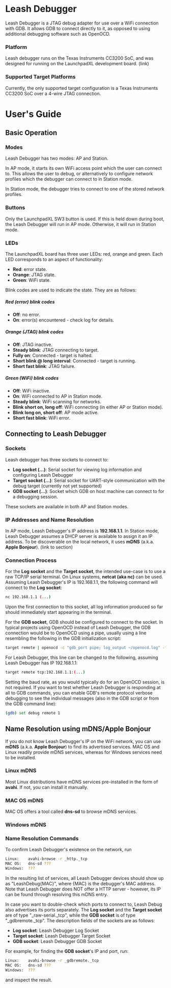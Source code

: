 # Leash Debugger

Leash Debugger is a JTAG debug adapter for use over a WiFi connection with GDB. It allows GDB to connect directly to it, as opposed to using additional debugging software such as OpenOCD.

### Platform

Leash debugger runs on the Texas Instruments CC3200 SoC, and was designed for running on the LaunchpadXL development board. (link)

### Supported Target Platforms

Currently, the only supported target configuration is a Texas Instruments CC3200 SoC over a 4-wire JTAG connection.

# User's Guide
## Basic Operation

### Modes

Leash Debugger has two modes: AP and Station. 

In AP mode, it starts its own WiFi access point which the user can connect to. This allows the user to debug, or alternatively to configure network profiles which the debugger can connect to in Station mode. 

In Station mode, the debugger tries to connect to one of the stored network profiles.

### Buttons

Only the LaunchpadXL SW3 button is used. If this is held down during boot, the Leash Debugger will run in AP mode. Otherwise, it will run in Station mode.

### LEDs

The LaunchpadXL board has three user LEDs: red, orange and green. Each LED corresponds to an aspect of functionality:

* **Red**: error state.
* **Orange**: JTAG state.
* **Green**: WiFi state.

Blink codes are used to indicate the state. They are as follows:

##### Red (error) blink codes
* **Off**: no error.
* **On**: error(s) encountered - check log for details.

##### Orange (JTAG) blink codes
* **Off**: JTAG inactive.
* **Steady blink**: JTAG connecting to target.
* **Fully on**: Connected - target is halted.
* **Short blink @ long interval**: Connected - target is running.
* **Short fast blink**: JTAG failure.

##### Green (WiFi) blink codes
* **Off**: WiFi inactive.
* **On**: WiFi connected to AP in Station mode.
* **Steady blink**: WiFi scanning for networks.
* **Blink short on, long off**: WiFi connecting (in either AP or Station mode).
* **Blink long on, short off**: AP mode active.
* **Short fast blink**: WiFi error.

## Connecting to Leash Debugger
### Sockets
Leash debugger has three sockets to connect to:
* **Log socket (...)**: Serial socket for viewing log information and configuring Leash Debugger
* **Target socket (...)**: Serial socket for UART-style communication with the debug target (currently not yet supported)
* **GDB socket (...)**: Socket which GDB on host machine can connect to for a debugging session.

These sockets are available in both AP and Station modes.

### IP Addresses and Name Resolution

In AP mode, Leash Debugger's IP address is **192.168.1.1**. In Station mode, Leash Debugger assumes a DHCP server is available to assign it an IP address. To be discoverable on the local network, it uses **mDNS** (a.k.a. **Apple Bonjour**). (link to section)

### Connection Process

For the **Log socket** and the **Target socket**, the intended use-case is to use a raw TCP/IP serial terminal. On Linux systems, **netcat (aka nc)** can be used. Assuming Leash Debugger's IP is 192.168.1.1, the following command will connect to the **Log socket**:

```sh
nc 192.168.1.1 (...)
```
Upon the first connection to this socket, all log information produced so far should immediately start appearing in the terminal.

For the **GDB socket**, GDB should be configured to connect to the socket. In typical projects using OpenOCD instead of Leash Debugger, the GDB connection would be to OpenOCD using a pipe, usually using a line resembling the following in the GDB initialization script:

```sh
target remote | openocd -c "gdb_port pipe; log_output ~/openocd.log" -f cc3200.cfg
```

For Leash Debugger, this line can be changed to the following, assuming Leash Debugger has IP 192.168.1.1:

```sh
target remote tcp:192.168.1.1:(...)
```

Setting the baud rate, as you would typically do for an OpenOCD session, is not required.
If you want to test whether Leash Debugger is responding at all to GDB commands, you can enable GDB's remote protocol verbose debugging to see the individual messages (also in the GDB script or from the GDB command line):

```sh
(gdb) set debug remote 1
```

## Name Resolution using mDNS/Apple Bonjour

If you do not know Leash Debugger's IP on the WiFi network, you can use **mDNS** (a.k.a. **Apple Bonjour**) to find its advertised services. MAC OS and Linux readily provide mDNS services, whereas for Windows services need to be installed.

### Linux mDNS

Most Linux distributions have mDNS services pre-installed in the form of **avahi**. If not, you can install it manually. 

### MAC OS mDNS

MAC OS offers a tool called **dns-sd** to browse mDNS services.

### Windows mDNS

### Name Resolution Commands

To confirm Leash Debugger's existence on the network, run

```sh
Linux:    avahi-browse -r _http._tcp
MAC OS:   dns-sd ???
Windows:  ???
```

In the resulting list of services, all Leash Debugger devices should show up as "LeashDebug{MAC}", where {MAC} is the debugger's MAC address. Note that Leash Debugger does NOT offer a HTTP server - however, its IP can be found through resolving this mDNS entry.

In case you want to double-check which ports to connect to, Leash Debug also advertises its ports separately. The **Log socket** and the **Target socket** are of type "_raw-serial._tcp", while the **GDB socket** is of type "_gdbremote._tcp". The description fields of the sockets are as follows:

* **Log socket**: Leash Debugger Log Socket
* **Target socket**: Leash Debugger Target Socket
* **GDB socket**: Leash Debugger GDB Socket

For example, for finding the **GDB socket**'s IP and port, run:

```sh
Linux:    avahi-browse -r _gdbremote._tcp
MAC OS:   dns-sd ???
Windows:  ???
```

and inspect the result.
